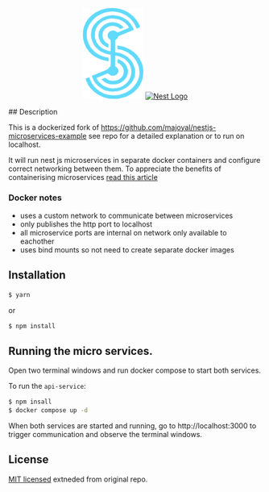 <p align="center">
<a href="http://syntapse.co.uk/" target="blank"><img src="syntapse_logo.png" width="120" alt="Nest Logo" /></a>
  <a href="http://nestjs.com/" target="blank"><img src="https://nestjs.com/img/logo-small.svg" width="200" alt="Nest Logo" /></a>
</p>
## Description

This is a dockerized fork of https://github.com/majoyal/nestjs-microservices-example see repo for a detailed explanation or to run on localhost.

It will run nest js microservices in separate docker containers and configure correct networking between them. To appreciate the benefits of containerising microservices [read this article](https://blog.dreamfactory.com/what-are-containerized-microservices/)

### Docker notes

- uses a custom network to communicate between microservices
- only publishes the http port to localhost
- all microservice ports are internal on network only available to eachother
- uses bind mounts so not need to create separate docker images

## Installation

```bash
$ yarn
```

or

```bash
$ npm install
```

## Running the micro services.
Open two terminal windows and run docker compose to start both services.

To run the `api-service`:
```bash
$ npm insall
$ docker compose up -d
```

When both services are started and running, go to http://localhost:3000 to trigger communication and observe the terminal windows. 

## License

[MIT licensed](LICENSE) extneded from original repo.
